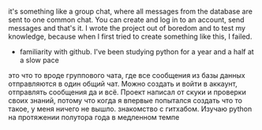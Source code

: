 it's something like a group chat, where all messages from the database are sent to one common chat.
You can create and log in to an account, send messages and that's it.
I wrote the project out of boredom and to test my knowledge, because when I first tried to create something like this, I failed.
+ familiarity with github. I've been studying python for a year and a half at a slow pace
 
это что то вроде группового чата, где все сообщения из базы данных отправляются в один общий чат. Можно создать и войти в аккаунт, отправлять сообщения да и всё.
Проект написал от скуки и проверки своих знаний, потому что когда я впервые попытался создать что то такое, у меня ничего не вышло.
знакомство с гитхабом. Изучаю python на протяжении полутора года в медленном темпе
